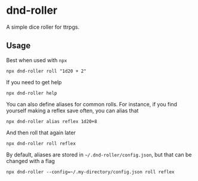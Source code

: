 # dnd-roller

A simple dice roller for ttrpgs.

## Usage

Best when used with `npx`

```shell
npx dnd-roller roll "1d20 + 2"
```

If you need to get help

```shell
npx dnd-roller help
```

You can also define aliases for common rolls. For instance, if you find yourself making a reflex save often, you can alias that

```shell
npx dnd-roller alias reflex 1d20+8
```

And then roll that again later

```shell
npx dnd-roller roll reflex
```

By default, aliases are stored in `~/.dnd-roller/config.json`, but that can be changed with a flag

```shell
npx dnd-roller --config=~/.my-directory/config.json roll reflex
```
